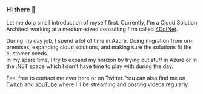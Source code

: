 ### Hi there 👋

Let me do a small introduction of myself first.
Currently, I'm a Cloud Solution Architect working at a medium-sized consulting firm called [4DotNet](https://www.4dotnet.nl/).

During my day job, I spend a lot of time in Azure. Doing migration from on-premises, expanding cloud solutions, and making sure the solutions fit the customer needs.  
In my spare time, I try to expand my horizon by trying out stuff in Azure or in the .NET space which I don't have time to play with during the day.

Feel free to contact me over here or on Twitter.
You can also find me on [Twitch](https://www.twitch.tv/jandev) and [YouTube](https://www.youtube.com/channel/UCLfd7HBMLYJ0Muou1ihl_DA) where I'll be streaming and posting videos regularly.
